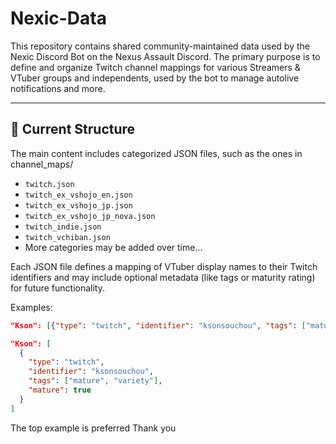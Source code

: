 # Nexic-Data

This repository contains shared community-maintained data used by the Nexic Discord Bot on the Nexus Assault Discord. The primary purpose is to define and organize Twitch channel mappings for various Streamers & VTuber groups and independents, used by the bot to manage autolive notifications and more.

---

## 📂 Current Structure

The main content includes categorized JSON files, such as the ones in channel_maps/

- `twitch.json`
- `twitch_ex_vshojo_en.json`
- `twitch_ex_vshojo_jp.json`
- `twitch_ex_vshojo_jp_nova.json`
- `twitch_indie.json`
- `twitch_vchiban.json`
- More categories may be added over time...

Each JSON file defines a mapping of VTuber display names to their Twitch identifiers and may include optional metadata (like tags or maturity rating) for future functionality.

Examples:
```json
"Kson": [{"type": "twitch", "identifier": "ksonsouchou", "tags": ["mature", "variety"], "mature": true}]
```
```json
"Kson": [
  {
    "type": "twitch",
    "identifier": "ksonsouchou",
    "tags": ["mature", "variety"],
    "mature": true
  }
]
```

The top example is preferred Thank you
